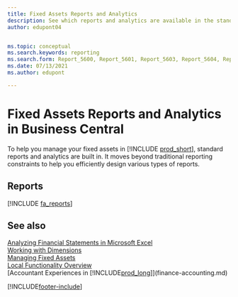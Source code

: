 ```yaml
---
title: Fixed Assets Reports and Analytics
description: See which reports and analytics are available in the standard version of Business Central so that you can keep track of your fixed assets.
author: edupont04


ms.topic: conceptual
ms.search.keywords: reporting
ms.search.form: Report_5600, Report_5601, Report_5603, Report_5604, Report_5605, Report_5606, Report_5607, Report_5608, Report_5610
ms.date: 07/13/2021
ms.author: edupont

---
```

# Fixed Assets Reports and Analytics in Business Central

To help you manage your fixed assets in [!INCLUDE [prod_short](includes/prod_short.md)], standard reports and analytics are built in. It moves beyond traditional reporting constraints to help you efficiently design various types of reports.  

## Reports
[!INCLUDE [fa_reports](includes/fa-reports-include.md)]


## See also

[Analyzing Financial Statements in Microsoft Excel](finance-analyze-excel.md)  
[Working with Dimensions](finance-dimensions.md)  
[Managing Fixed Assets](fa-manage.md)  
[Local Functionality Overview](about-localization.md)  
[Accountant Experiences in [!INCLUDE[prod_long](includes/prod_long.md)]](finance-accounting.md)  


[!INCLUDE[footer-include](includes/footer-banner.md)]
